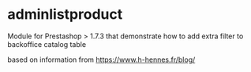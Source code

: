 # adminlistproduct
Module for Prestashop > 1.7.3 that demonstrate how to add extra filter to backoffice catalog table

based on information from https://www.h-hennes.fr/blog/
